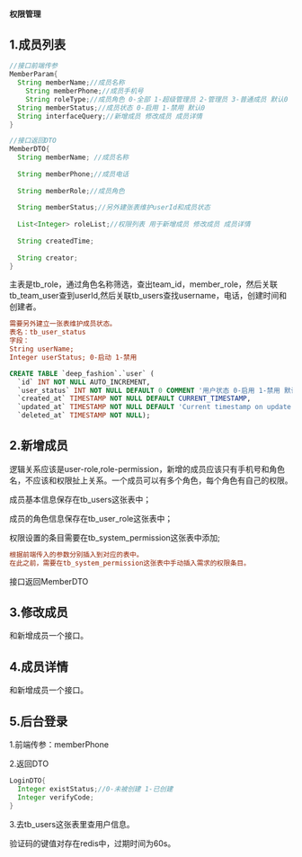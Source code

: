 #### 权限管理

## 1.成员列表

```java
//接口前端传参
MemberParam{
  String memberName;//成员名称
	String memberPhone;//成员手机号
	String roleType;//成员角色 0-全部 1-超级管理员 2-管理员 3-普通成员 默认0
  String memberStatus;//成员状态 0-启用 1-禁用 默认0
  String interfaceQuery;//新增成员 修改成员 成员详情
}
```

```java
//接口返回DTO
MemberDTO{
  String memberName; //成员名称
  
  String memberPhone;//成员电话
  
  String memberRole;//成员角色
  
  String memberStatus;//另外建张表维护userId和成员状态
  
  List<Integer> roleList;//权限列表 用于新增成员 修改成员 成员详情
  
  String createdTime;
  
  String creator;
}
```

主表是tb_role，通过角色名称筛选，查出team_id，member_role，然后关联tb_team_user查到userId,然后关联tb_users查找username，电话，创建时间和创建者。

```ini
需要另外建立一张表维护成员状态。
表名：tb_user_status
字段：
String userName;
Integer userStatus; 0-启动 1-禁用
```

```SQL
CREATE TABLE `deep_fashion`.`user` (
  `id` INT NOT NULL AUTO_INCREMENT,
  `user_status` INT NOT NULL DEFAULT 0 COMMENT '用户状态 0-启用 1-禁用 默认0',
  `created_at` TIMESTAMP NOT NULL DEFAULT CURRENT_TIMESTAMP,
  `updated_at` TIMESTAMP NOT NULL DEFAULT 'Current timestamp on update current timestamp',
  `deleted_at` TIMESTAMP NOT NULL);
```



## 2.新增成员

逻辑关系应该是user-role,role-permission，新增的成员应该只有手机号和角色名，不应该和权限扯上关系。一个成员可以有多个角色，每个角色有自己的权限。

成员基本信息保存在tb_users这张表中；

成员的角色信息保存在tb_user_role这张表中；

权限设置的条目需要在tb_system_permission这张表中添加;

```ini
根据前端传入的参数分别插入到对应的表中。
在此之前，需要在tb_system_permission这张表中手动插入需求的权限条目。
```

接口返回MemberDTO



## 3.修改成员

和新增成员一个接口。

## 4.成员详情

和新增成员一个接口。

## 5.后台登录

1.前端传参：memberPhone

2.返回DTO

```java
LoginDTO{
  Integer existStatus;//0-未被创建 1-已创建
  Integer verifyCode;
}
```

3.去tb_users这张表里查用户信息。

验证码的键值对存在redis中，过期时间为60s。

